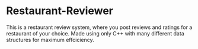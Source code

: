 # Restaurant-Reviewer
This is a restaurant review system, where you post reviews and ratings for a restaurant of your choice. Made using only C++ with many different data structures for maximum effciciency. 
